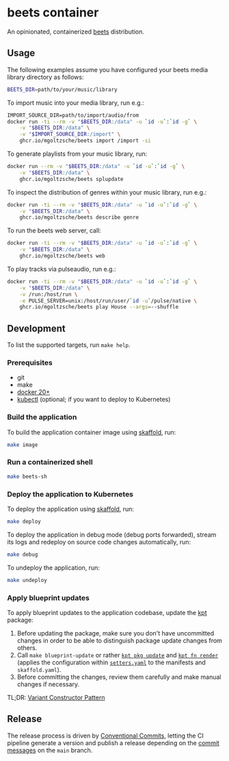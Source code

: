 # beets container

An opinionated, containerized [beets](https://github.com/beetbox/beets) distribution.

## Usage

The following examples assume you have configured your beets media library directory as follows:
```sh
BEETS_DIR=path/to/your/music/library
```

To import music into your media library, run e.g.:
```sh
IMPORT_SÒURCE_DIR=path/to/import/audio/from
docker run -ti --rm -v "$BEETS_DIR:/data" -u `id -u`:`id -g` \
	-v "$BEETS_DIR:/data" \
	-v "$IMPORT_SOURCE_DIR:/import" \
	ghcr.io/mgoltzsche/beets import /import -si
```

To generate playlists from your music library, run:
```sh
docker run --rm -v "$BEETS_DIR:/data" -u `id -u`:`id -g` \
	-v "$BEETS_DIR:/data" \
	ghcr.io/mgoltzsche/beets splupdate
```

To inspect the distribution of genres within your music library, run e.g.:
```sh
docker run -ti --rm -v "$BEETS_DIR:/data" -u `id -u`:`id -g` \
	-v "$BEETS_DIR:/data" \
	ghcr.io/mgoltzsche/beets describe genre
```

To run the beets web server, call:
```sh
docker run -ti --rm -v "$BEETS_DIR:/data" -u `id -u`:`id -g` \
	-v "$BEETS_DIR:/data" \
	ghcr.io/mgoltzsche/beets web
```

To play tracks via pulseaudio, run e.g.:
```sh
docker run -ti --rm -v "$BEETS_DIR:/data" -u `id -u`:`id -g` \
	-v "$BEETS_DIR:/data" \
	-v /run:/host/run \
	-e PULSE_SERVER=unix:/host/run/user/`id -u`/pulse/native \
	ghcr.io/mgoltzsche/beets play House --args=--shuffle
```

## Development

To list the supported targets, run `make help`.

### Prerequisites

* git
* make
* [docker 20+](https://docs.docker.com/engine/install/)
* [kubectl](https://kubernetes.io/docs/tasks/tools/#kubectl) (optional; if you want to deploy to Kubernetes)

### Build the application
To build the application container image using [skaffold](https://skaffold.dev), run:
```sh
make image
```

### Run a containerized shell

```sh
make beets-sh
```

### Deploy the application to Kubernetes
To deploy the application using [skaffold](https://skaffold.dev), run:
```sh
make deploy
```
To deploy the application in debug mode (debug ports forwarded), stream its logs and redeploy on source code changes automatically, run:
```sh
make debug
```

To undeploy the application, run:
```sh
make undeploy
```

### Apply blueprint updates
To apply blueprint updates to the application codebase, update the [kpt](https://kpt.dev/) package:
1. Before updating the package, make sure you don't have uncommitted changes in order to be able to distinguish package update changes from others.
2. Call `make blueprint-update` or rather [`kpt pkg update`](https://kpt.dev/reference/cli/pkg/update/) and [`kpt fn render`](https://kpt.dev/reference/cli/fn/render/) (applies the configuration within [`setters.yaml`](./setters.yaml) to the manifests and `skaffold.yaml`).
3. Before committing the changes, review them carefully and make manual changes if necessary.

TL;DR: [Variant Constructor Pattern](https://kpt.dev/guides/variant-constructor-pattern)

## Release

The release process is driven by [Conventional Commits](https://www.conventionalcommits.org/en/v1.0.0-beta.4/), letting the CI pipeline generate a version and publish a release depending on the [commit messages](https://semantic-release.gitbook.io/semantic-release/#commit-message-format) on the `main` branch.
